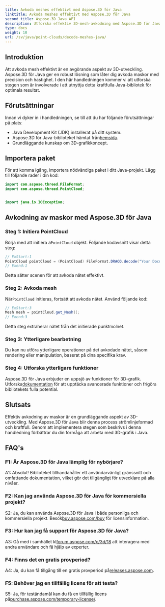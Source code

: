```yaml
---
title: Avkoda meshes effektivt med Aspose.3D för Java
linktitle: Avkoda meshes effektivt med Aspose.3D för Java
second_title: Aspose.3D Java API
description: Utforska effektiv 3D-mesh-avkodning med Aspose.3D för Java. Steg-för-steg handledning för utvecklare.
type: docs
weight: 10
url: /sv/java/point-clouds/decode-meshes-java/
---
```

## Introduktion

Att avkoda mesh effektivt är en avgörande aspekt av 3D-utveckling. Aspose.3D för Java ger en robust lösning som låter dig avkoda maskor med precision och hastighet. I den här handledningen kommer vi att utforska stegen som är involverade i att utnyttja detta kraftfulla Java-bibliotek för optimala resultat.

## Förutsättningar

Innan vi dyker in i handledningen, se till att du har följande förutsättningar på plats:

- Java Development Kit (JDK) installerat på ditt system.
-  Aspose.3D för Java-biblioteket hämtat från[hemsida](https://releases.aspose.com/3d/java/).
- Grundläggande kunskap om 3D-grafikkoncept.

## Importera paket

För att komma igång, importera nödvändiga paket i ditt Java-projekt. Lägg till följande rader i din kod:

```java
import com.aspose.threed.FileFormat;
import com.aspose.threed.PointCloud;


import java.io.IOException;
```

## Avkodning av maskor med Aspose.3D för Java

### Steg 1: Initiera PointCloud

 Börja med att initiera a`PointCloud` objekt. Följande kodavsnitt visar detta steg:

```java
// ExStart:1
PointCloud pointCloud = (PointCloud) FileFormat.DRACO.decode("Your Document Directory" + "point_cloud_no_qp.drc");
// Exend:1
```

Detta sätter scenen för att avkoda nätet effektivt.

### Steg 2: Avkoda mesh

 När`PointCloud` initieras, fortsätt att avkoda nätet. Använd följande kod:

```java
// ExStart:3
Mesh mesh = pointCloud.get_Mesh();
// Exend:3
```

Detta steg extraherar nätet från det initierade punktmolnet.

### Steg 3: Ytterligare bearbetning

Du kan nu utföra ytterligare operationer på det avkodade nätet, såsom rendering eller manipulation, baserat på dina specifika krav.

### Steg 4: Utforska ytterligare funktioner

 Aspose.3D för Java erbjuder en uppsjö av funktioner för 3D-grafik. Utforska[dokumentation](https://reference.aspose.com/3d/java/) för att upptäcka avancerade funktioner och frigöra bibliotekets fulla potential.

## Slutsats

Effektiv avkodning av maskor är en grundläggande aspekt av 3D-utveckling. Med Aspose.3D för Java blir denna process strömlinjeformad och kraftfull. Genom att implementera stegen som beskrivs i denna handledning förbättrar du din förmåga att arbeta med 3D-grafik i Java.

## FAQ's

### F1: Är Aspose.3D för Java lämplig för nybörjare?

A1: Absolut! Biblioteket tillhandahåller ett användarvänligt gränssnitt och omfattande dokumentation, vilket gör det tillgängligt för utvecklare på alla nivåer.

### F2: Kan jag använda Aspose.3D för Java för kommersiella projekt?

 S2: Ja, du kan använda Aspose.3D för Java i både personliga och kommersiella projekt. Besök[buy.aspose.com/buy](https://purchase.aspose.com/buy) för licensinformation.

### F3: Hur kan jag få support för Aspose.3D för Java?

 A3: Gå med i samhället kl[forum.aspose.com/c/3d/18](https://forum.aspose.com/c/3d/18) att interagera med andra användare och få hjälp av experter.

### F4: Finns det en gratis provperiod?

 A4: Ja, du kan få tillgång till en gratis provperiod på[releases.aspose.com](https://releases.aspose.com/).

### F5: Behöver jag en tillfällig licens för att testa?

 S5: Ja, för teständamål kan du få en tillfällig licens på[purchase.aspose.com/temporary-license/](https://purchase.aspose.com/temporary-license/).
